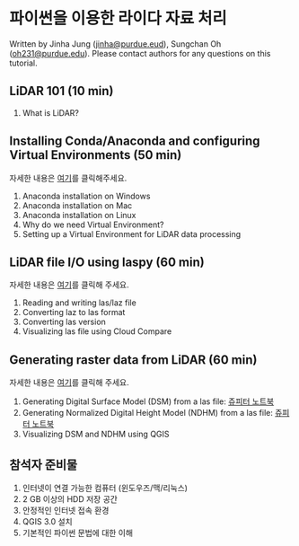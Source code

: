 # 파이썬을 이용한 라이다 자료 처리

Written by Jinha Jung (jinha@purdue.eud), Sungchan Oh (oh231@purdue.edu).
Please contact authors for any questions on this tutorial.

## LiDAR 101 (10 min)

  1. What is LiDAR?

## Installing Conda/Anaconda and configuring Virtual Environments (50 min)

자세한 내용은 [여기](https://github.com/gdslab/tutorial_lidar_processing_with_python/blob/main/Session1_install_conda.md)를 클릭해주세요.

  1. Anaconda installation on Windows
  1. Anaconda installation on Mac
  1. Anaconda installation on Linux
  1. Why do we need Virtual Environment?
  1. Setting up a Virtual Environment for LiDAR data processing

## LiDAR file I/O using laspy (60 min)

자세한 내용은 [여기](https://github.com/gdslab/tutorial_lidar_processing_with_python/blob/main/Session2_lidar_io.md)를 클릭해 주세요.

  1. Reading and writing las/laz file
  1. Converting laz to las format
  1. Converting las version
  1. Visualizing las file using Cloud Compare
  
## Generating raster data from LiDAR (60 min)

자세한 내용은 [여기](https://github.com/gdslab/tutorial_lidar_processing_with_python/blob/main/Session3_generate_raster.md)를 클릭해 주세요.

  1. Generating Digital Surface Model (DSM) from a las file: [쥬피터 노트북](https://github.com/gdslab/tutorial_lidar_processing_with_python/blob/main/example_data/create_dsm.ipynb)
  1. Generating Normalized Digital Height Model (NDHM) from a las file: [쥬피터 노트북](https://github.com/gdslab/tutorial_lidar_processing_with_python/blob/main/example_data/create_ndhm.ipynb)
  1. Visualizing DSM and NDHM using QGIS

## 참석자 준비물

  1. 인터넷이 연결 가능한 컴퓨터 (윈도우즈/맥/리눅스)
  1. 2 GB 이상의 HDD 저장 공간
  1. 안정적인 인터넷 접속 환경
  1. QGIS 3.0 설치
  1. 기본적인 파이썬 문법에 대한 이해
